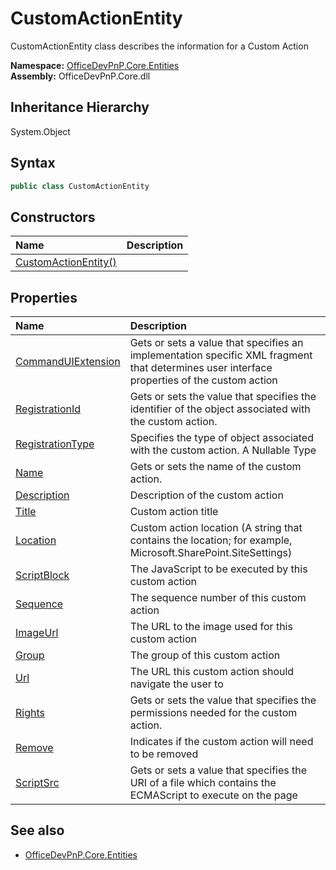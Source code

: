 # CustomActionEntity
CustomActionEntity class describes the information for a Custom Action  

**Namespace:** [OfficeDevPnP.Core.Entities](OfficeDevPnP.Core.Entities.md)  
**Assembly:** OfficeDevPnP.Core.dll  
## Inheritance Hierarchy
System.Object  
## Syntax
```C#
public class CustomActionEntity
```
## Constructors
|**Name**|**Description**|
|:-----|:-----|
| [CustomActionEntity()](OfficeDevPnP.Core.Entities.CustomActionEntity.ctor1.md) | 
## Properties
|**Name**|**Description**|
|:-----|:-----|
| [CommandUIExtension](OfficeDevPnP.Core.Entities.CustomActionEntity.CommandUIExtension.md) | Gets or sets a value that specifies an implementation specific XML fragment that determines user interface properties of the custom action
| [RegistrationId](OfficeDevPnP.Core.Entities.CustomActionEntity.RegistrationId.md) | Gets or sets the value that specifies the identifier of the object associated with the custom action.
| [RegistrationType](OfficeDevPnP.Core.Entities.CustomActionEntity.RegistrationType.md) | Specifies the type of object associated with the custom action. A Nullable Type
| [Name](OfficeDevPnP.Core.Entities.CustomActionEntity.Name.md) | Gets or sets the name of the custom action.
| [Description](OfficeDevPnP.Core.Entities.CustomActionEntity.Description.md) | Description of the custom action
| [Title](OfficeDevPnP.Core.Entities.CustomActionEntity.Title.md) | Custom action title
| [Location](OfficeDevPnP.Core.Entities.CustomActionEntity.Location.md) | Custom action location (A string that contains the location; for example, Microsoft.SharePoint.SiteSettings)
| [ScriptBlock](OfficeDevPnP.Core.Entities.CustomActionEntity.ScriptBlock.md) | The JavaScript to be executed by this custom action
| [Sequence](OfficeDevPnP.Core.Entities.CustomActionEntity.Sequence.md) | The sequence number of this custom action
| [ImageUrl](OfficeDevPnP.Core.Entities.CustomActionEntity.ImageUrl.md) | The URL to the image used for this custom action
| [Group](OfficeDevPnP.Core.Entities.CustomActionEntity.Group.md) | The group of this custom action
| [Url](OfficeDevPnP.Core.Entities.CustomActionEntity.Url.md) | The URL this custom action should navigate the user to
| [Rights](OfficeDevPnP.Core.Entities.CustomActionEntity.Rights.md) | Gets or sets the value that specifies the permissions needed for the custom action.
| [Remove](OfficeDevPnP.Core.Entities.CustomActionEntity.Remove.md) | Indicates if the custom action will need to be removed
| [ScriptSrc](OfficeDevPnP.Core.Entities.CustomActionEntity.ScriptSrc.md) | Gets or sets a value that specifies the URI of a file which contains the ECMAScript to execute on the page
## See also
- [OfficeDevPnP.Core.Entities](OfficeDevPnP.Core.Entities.md)
